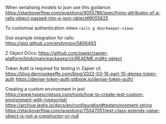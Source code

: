 
When serialising models to json use this guidance:
https://stackoverflow.com/questions/9055786/specifying-attributes-of-a-rails-object-passed-into-a-json-object#9055825

To customise authentication views
`rails g doorkeeper:views`

Gist example integration for rails:
https://gist.github.com/endymion/5806493

Z Object DOcs:
https://github.com/zapier/zapier-platform/blob/main/packages/cli/README.md#z-object


Token Auth is required for testing in Zapier cli
https://blog.dennisokeeffe.com/blog/2022-03-16-part-10-devise-token-auth
https://devise-token-auth.gitbook.io/devise-token-auth/

Creating a custom environment in jest
https://www.typescriptsos.com/tools/how-to-create-jest-custom-environment-with-typescript/
https://archive.jestjs.io/docs/en/configuration#testenvironment-string
https://stackoverflow.com/questions/75047051/jest-class-extends-value-object-is-not-a-constructor-or-null


